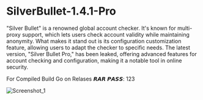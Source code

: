 # SilverBullet-1.4.1-Pro 


"Silver Bullet" is a renowned global account checker. It's known for multi-proxy support, which lets users check account validity while maintaining anonymity. What makes it stand out is its configuration customization feature, allowing users to adapt the checker to specific needs. The latest version, "Silver Bullet Pro," has been leaked, offering advanced features for account checking and configuration, making it a notable tool in online security.

For Compiled Build Go on Relases 𝙍𝘼𝙍 𝙋𝘼𝙎𝙎: 123

![Screenshot_1](https://github.com/user-attachments/assets/c35b729c-fcff-4615-802d-29623037ece3)
